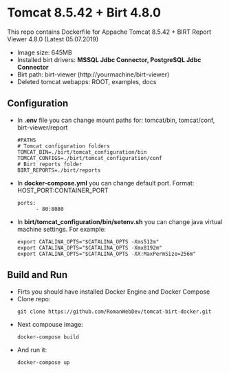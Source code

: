 # Tomcat 8.5.42 + Birt 4.8.0

This repo contains Dockerfile for Appache Tomcat 8.5.42 + BIRT Report Viewer 4.8.0 (Latest 05.07.2019)
- Image size: 645MB
- Installed birt drivers: **MSSQL Jdbc Connector, PostgreSQL Jdbc Connector** 
- Birt path: birt-viewer (http://yourmachine/birt-viewer)
- Deleted tomcat webapps: ROOT, examples, docs
## Configuration
- In **.env** file you can change mount paths for: tomcat/bin, tomcat/conf, birt-viewer/report
  ```
  #PATHS
  # Tomcat configuration folders
  TOMCAT_BIN=./birt/tomcat_configuration/bin
  TOMCAT_CONFIGS=./birt/tomcat_configuration/conf
  # Birt reports folder
  BIRT_REPORTS=./birt/reports 
  ```
- In **docker-compose.yml** you can change default port. Format: HOST_PORT:CONTAINER_PORT
  ```
  ports:
        - 80:8080
  ```
- In **birt/tomcat_configuration/bin/setenv.sh** you can change java virtual machine settings. For example:
  ```
  export CATALINA_OPTS="$CATALINA_OPTS -Xms512m"
  export CATALINA_OPTS="$CATALINA_OPTS -Xmx8192m"
  export CATALINA_OPTS="$CATALINA_OPTS -XX:MaxPermSize=256m"
  ```
  
## Build and Run

- Firts you should have installed Docker Engine and Docker Compose
- Clone repo:
  ``` 
  git clone https://github.com/RomanWebDev/tomcat-birt-docker.git
  ```
- Next compouse image:
  ```
  docker-compose build
  ```
- And run it:
  ```
  docker-compose up
  ```
